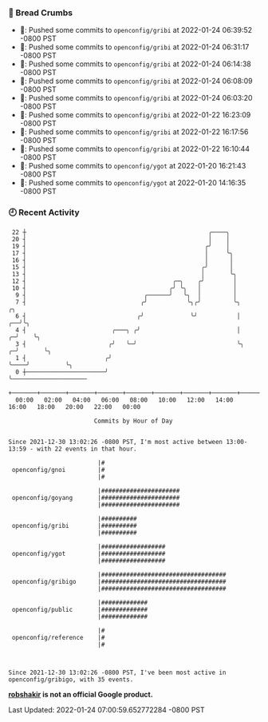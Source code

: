 ### 🍞 Bread Crumbs

 * 🚢: Pushed some commits to `openconfig/gribi` at 2022-01-24 06:39:52 -0800 PST
 * 🚢: Pushed some commits to `openconfig/gribi` at 2022-01-24 06:31:17 -0800 PST
 * 🚢: Pushed some commits to `openconfig/gribi` at 2022-01-24 06:14:38 -0800 PST
 * 🚢: Pushed some commits to `openconfig/gribi` at 2022-01-24 06:08:09 -0800 PST
 * 🚢: Pushed some commits to `openconfig/gribi` at 2022-01-24 06:03:20 -0800 PST
 * 🚢: Pushed some commits to `openconfig/gribi` at 2022-01-22 16:23:09 -0800 PST
 * 🚢: Pushed some commits to `openconfig/gribi` at 2022-01-22 16:17:56 -0800 PST
 * 🚢: Pushed some commits to `openconfig/gribi` at 2022-01-22 16:10:44 -0800 PST
 * 🚢: Pushed some commits to `openconfig/ygot` at 2022-01-20 16:21:43 -0800 PST
 * 🚢: Pushed some commits to `openconfig/ygot` at 2022-01-20 14:16:35 -0800 PST

### 🕘 Recent Activity
```
 22 ┼                                                   ╭────╮
 20 ┤                                                   │    │
 19 ┤                                                  ╭╯    │
 17 ┤                                                  │     ╰╮
 16 ┤                                                  │      │
 15 ┤                                                 ╭╯      │
 13 ┤                                                 │       ╰╮
 12 ┤                                         ╭─╮    ╭╯        │
 10 ┤                                        ╭╯ ╰╮   │         │
  9 ┤                                 ╭──────╯   ╰╮  │         │
  7 ┤                                ╭╯           ╰╮╭╯         ╰╮            ╭╮
  6 ┤                               ╭╯             ╰╯           │         ╭──╯╰╮
  4 ┤                        ╭───╮ ╭╯                           │       ╭─╯    ╰╮
  3 ┤                       ╭╯   ╰─╯                            ╰╮    ╭─╯       ╰╮
  1 ┤                      ╭╯                                    ╰────╯          ╰╮
  0 ┼──────────────────────╯                                                      ╰─────────────────────
    +───────+───────+───────+───────+───────+───────+───────+───────+───────+───────+───────+───────+────
  00:00   02:00   04:00   06:00   08:00   10:00   12:00   14:00   16:00   18:00   20:00   22:00   00:00   

						Commits by Hour of Day


Since 2021-12-30 13:02:26 -0800 PST, I'm most active between 13:00-13:59 - with 22 events in that hour.

```



```
                         |#
 openconfig/gnoi         |#
                         |#

                         |######################
 openconfig/goyang       |######################
                         |######################

                         |##########
 openconfig/gribi        |##########
                         |##########

                         |##################
 openconfig/ygot         |##################
                         |##################

                         |###################################
 openconfig/gribigo      |###################################
                         |###################################

                         |#############
 openconfig/public       |#############
                         |#############

                         |#
 openconfig/reference    |#
                         |#



Since 2021-12-30 13:02:26 -0800 PST, I've been most active in openconfig/gribigo, with 35 events.

```
**[robshakir](mailto:robjs@google.com) is not an official Google product.**  


Last Updated: 2022-01-24 07:00:59.652772284 -0800 PST
